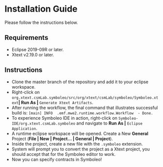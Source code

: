 # Installation Guide
Please follow the instructions below.

## Requirements
- Eclipse 2019-09R or later.
- Xtext v2.19.0 or later.

## Instructions
- Clone the master branch of the repository and add it to your eclipse workspace.
- Right-click on `org.xtext.csmLab.symboleo/src/org/xtext/csmLab/symboleo/Symboleo.xtext`**| Run As |** `Generate Xtext Artifacts`.
- After running the workflow, the final command that illustrates successful build is: `[main] INFO  .emf.mwe2.runtime.workflow.Workflow  - Done.`
- To experience Symboleo IDE in action, right-click on `Symboleo-IDE/org.xtext.csmLab.symboleo` and navigate to **Run As |** `Eclipse Application`.
- A runtime eclipse workspace will be opened. Create a New **General** Project (**File | New | Project… | General | Project**).
- Inside the project, create a new file with the `.symboleo` extension.
- System will prompt you to convert the project as a Xtext project, you should accept that for the Symboleo editor to work.
- Now you can specify contracts in Symboleo!
